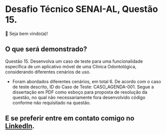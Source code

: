 # Desafio Técnico SENAI-AL, Questão 15.

👋 Seja bem vindo(a)!

## O que será demonstrado?

Questão 15. Desenvolva um caso de teste para uma funcionalidade específica de um aplicativo móvel de uma
Clínica Odontológica, considerando diferentes cenários de uso.

- Foram abordados diferentes cenários, em total 6. De acordo com o caso de teste descrito, ID do Caso de Teste: CASO_AGENDA-001.
  Segue a dissertação em PDF como esboço para proposta de resolução da questão, no qual não necessariamente fora desenvolvido código conforme não requisitado na questão.

## E se preferir entre em contato comigo no [LinkedIn](https://www.linkedin.com/in/alan-garcia-santos/).

 
